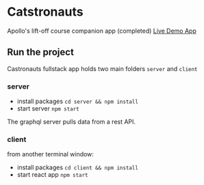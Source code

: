 # Catstronauts

Apollo's lift-off course companion app (completed)
[Live Demo App](https://lift-off-client-demo.netlify.app/)

## Run the project

Castronauts fullstack app holds two main folders `server` and `client`

### server

- install packages `cd server && npm install`
- start server `npm start`

The graphql server pulls data from a rest API.

### client

from another terminal window:

- install packages `cd client && npm install`
- start react app `npm start`
